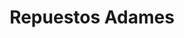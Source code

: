 ---
title: "Repuestos Adames"
url: /los-alcarrizos/repuestos-adames/
shop: reparación de automóviles
---